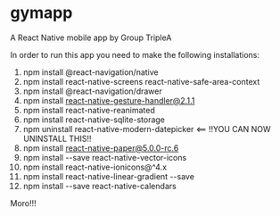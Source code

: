 # gymapp 
A React Native mobile app by Group TripleA

In order to run this app you need to make the following installations:
1. npm install @react-navigation/native
2. npm install react-native-screens react-native-safe-area-context
3. npm install @react-navigation/drawer
4. npm install react-native-gesture-handler@2.1.1
5. npm install react-native-reanimated
6. npm install react-native-sqlite-storage
7. npm uninstall react-native-modern-datepicker     <== !!YOU CAN NOW UNINSTALL THIS!! 
8. npm install react-native-paper@5.0.0-rc.6
9. npm install --save react-native-vector-icons
10. npm install react-native-ionicons@^4.x
11. npm install react-native-linear-gradient --save
12. npm install --save react-native-calendars

Moro!!!